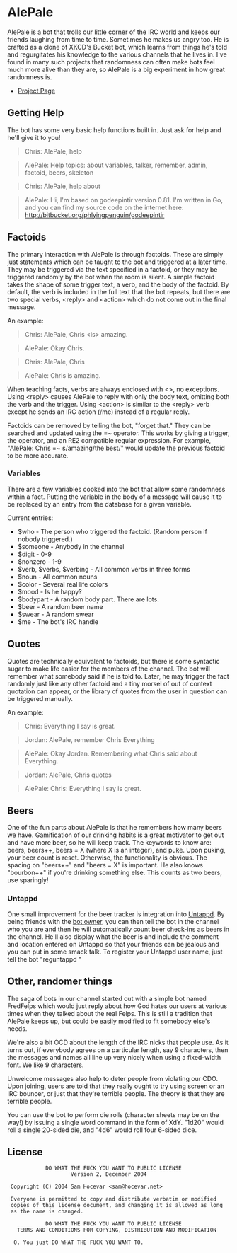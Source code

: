 # AlePale

AlePale is a bot that trolls our little corner of the IRC world and keeps our friends laughing from time to time. Sometimes he makes us angry too. He is crafted as a clone of XKCD's Bucket bot, which learns from things he's told and regurgitates his knowledge to the various channels that he lives in. I've found in many such projects that randomness can often make bots feel much more alive than they are, so AlePale is a big experiment in how great randomness is.

- [Project Page](http://chrissexton.org/projects/alepale)

## Getting Help

The bot has some very basic help functions built in. Just ask for help and he'll give it to you!

> Chris: AlePale, help

> AlePale: Help topics: about variables, talker, remember, admin, factoid, beers, skeleton

> Chris: AlePale, help about

> AlePale: Hi, I'm based on godeepintir version 0.81. I'm written in Go, and you can find my source code on the internet here: http://bitbucket.org/phlyingpenguin/godeepintir

## Factoids

The primary interaction with AlePale is through factoids. These are simply just statements which can be taught to the bot and triggered at a later time. They may be triggered via the text specified in a factoid, or they may be triggered randomly by the bot when the room is silent. A simple factoid takes the shape of some trigger text, a verb, and the body of the factoid. By default, the verb is included in the full text that the bot repeats, but there are two special verbs, &lt;reply&gt; and &lt;action&gt; which do not come out in the final message.

An example:

> Chris: AlePale, Chris &lt;is&gt; amazing.

> AlePale: Okay Chris.

> Chris: AlePale, Chris

> AlePale: Chris is amazing.

When teaching facts, verbs are always enclosed with &lt;&gt;, no exceptions. Using &lt;reply&gt; causes AlePale to reply with only the body text, omitting both the verb and the trigger. Using &lt;action&gt; is similar to the &lt;reply&gt; verb except he sends an IRC action (/me) instead of a regular reply.

Factoids can be removed by telling the bot, "forget that." They can be searched and updated using the =~ operator. This works by giving a trigger, the operator, and an RE2 compatible regular expression. For example, "AlePale: Chris =~ s/amazing/the best/" would update the previous factoid to be more accurate.

### Variables

There are a few variables cooked into the bot that allow some randomness within a fact. Putting the variable in the body of a message will cause it to be replaced by an entry from the database for a given variable.

Current entries:

- $who - The person who triggered the factoid. (Random person if nobody triggered.)
- $someone - Anybody in the channel
- $digit - 0-9
- $nonzero - 1-9
- $verb, $verbs, $verbing - All common verbs in three forms
- $noun - All common nouns
- $color - Several real life colors
- $mood - Is he happy?
- $bodypart - A random body part. There are lots.
- $beer - A random beer name
- $swear - A random swear
- $me - The bot's IRC handle

## Quotes

Quotes are technically equivalent to factoids, but there is some syntactic sugar to make life easier for the members of the channel. The bot will remember what somebody said if he is told to. Later, he may trigger the fact randomly just like any other factoid and a tiny morsel of out of context quotation can appear, or the library of quotes from the user in question can be triggered manually.

An example:

> Chris: Everything I say is great.

> Jordan: AlePale, remember Chris Everything

> AlePale: Okay Jordan. Remembering what Chris said about Everything.

> Jordan: AlePale, Chris quotes

> AlePale: Chris: Everything I say is great.

## Beers

One of the fun parts about AlePale is that he remembers how many beers we have. Gamification of our drinking habits is a great motivator to get out and have more beer, so he will keep track. The keywords to know are: beers, beers++, beers = X (where X is an integer), and puke. Upon puking, your beer count is reset. Otherwise, the functionality is obvious. The spacing on "beers++" and "beers = X" is important. He also knows "bourbon++" if you're drinking something else. This counts as two beers, use sparingly!

### Untappd

One small improvement for the beer tracker is integration into [Untappd](http://untappd.com). By being friends with the [bot owner](https://untappd.com/user/phlyingpenguin), you can then tell the bot in the channel who you are and then he will automatically count beer check-ins as beers in the channel. He'll also display what the beer is and include the comment and location entered on Untappd so that your friends can be jealous and you can put in some smack talk. To register your Untappd user name, just tell the bot "reguntappd <your untappd user name>"

## Other, randomer things

The saga of bots in our channel started out with a simple bot named FredFelps which would just reply about how God hates our users at various times when they talked about the real Felps. This is still a tradition that AlePale keeps up, but could be easily modified to fit somebody else's needs.

We're also a bit OCD about the length of the IRC nicks that people use. As it turns out, if everybody agrees on a particular length, say 9 characters, then the messages and names all line up very nicely when using a fixed-width font. We like 9 characters.

Unwelcome messages also help to deter people from violating our CDO. Upon joining, users are told that they really ought to try using screen or an IRC bouncer, or just that they're terrible people. The theory is that they are terrible people.

You can use the bot to perform die rolls (character sheets may be on the way!)
by issuing a single word command in the form of XdY. "1d20" would roll a single
20-sided die, and "4d6" would roll four 6-sided dice.

## License

```
            DO WHAT THE FUCK YOU WANT TO PUBLIC LICENSE
                    Version 2, December 2004

 Copyright (C) 2004 Sam Hocevar <sam@hocevar.net>

 Everyone is permitted to copy and distribute verbatim or modified
 copies of this license document, and changing it is allowed as long
 as the name is changed.

            DO WHAT THE FUCK YOU WANT TO PUBLIC LICENSE
   TERMS AND CONDITIONS FOR COPYING, DISTRIBUTION AND MODIFICATION

  0. You just DO WHAT THE FUCK YOU WANT TO.
```
